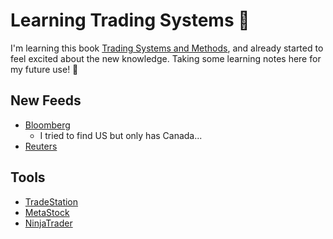 # Learning Trading Systems 🌺

I'm learning this book [Trading Systems and Methods][1], and already started to feel excited about the new knowledge. Taking some learning notes here for my future use! 💖


## New Feeds
* [Bloomberg][2]
  * I tried to find US but only has Canada...
* [Reuters][3]

## Tools
* [TradeStation][4]
* [MetaStock][5]
* [NinjaTrader][6]

[1]:https://www.amazon.ca/Trading-Systems-Methods-Perry-Kaufman/dp/1119605350/ref=asc_df_1119605350/?tag=googleshopc0c-20&linkCode=df0&hvadid=378366144916&hvpos=&hvnetw=g&hvrand=7537460615457728344&hvpone=&hvptwo=&hvqmt=&hvdev=c&hvdvcmdl=&hvlocint=&hvlocphy=9001506&hvtargid=pla-834172661206&psc=1
[2]:https://www.bloomberg.com/canada
[3]:https://www.reuters.com/news/us
[4]:https://www.tradestation.com/
[5]:https://www.metastock.com/
[6]:https://ninjatrader.com/
